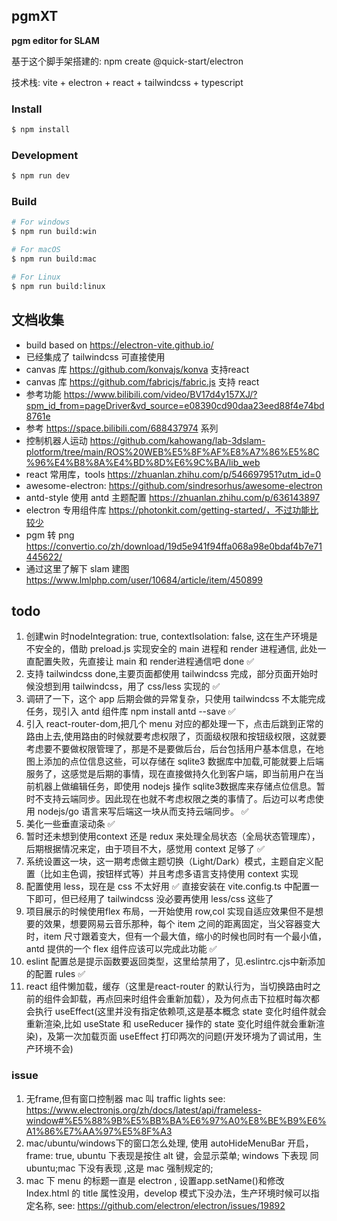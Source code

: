 ## pgmXT

**pgm editor for SLAM**

基于这个脚手架搭建的: npm create @quick-start/electron

技术栈: vite + electron + react + tailwindcss + typescript


### Install

```bash
$ npm install
```

### Development

```bash
$ npm run dev
```

### Build

```bash
# For windows
$ npm run build:win

# For macOS
$ npm run build:mac

# For Linux
$ npm run build:linux
```

## 文档收集
- build based on https://electron-vite.github.io/
- 已经集成了 tailwindcss 可直接使用
- canvas 库 https://github.com/konvajs/konva 支持react
- canvas 库  https://github.com/fabricjs/fabric.js 支持 react
- 参考功能 https://www.bilibili.com/video/BV17d4y157XJ/?spm_id_from=pageDriver&vd_source=e08390cd90daa23eed88f4e74bd8761e
- 参考 https://space.bilibili.com/688437974 系列
- 控制机器人运动  https://github.com/kahowang/lab-3dslam-plotform/tree/main/ROS%20WEB%E5%8F%AF%E8%A7%86%E5%8C%96%E4%B8%8A%E4%BD%8D%E6%9C%BA/lib_web
- react 常用库，tools https://zhuanlan.zhihu.com/p/546697951?utm_id=0
- awesome-electron: https://github.com/sindresorhus/awesome-electron
- antd-style 使用 antd 主题配置 https://zhuanlan.zhihu.com/p/636143897
- electron 专用组件库 https://photonkit.com/getting-started/，不过功能比较少
- pgm 转 png  https://convertio.co/zh/download/19d5e941f94ffa068a98e0bdaf4b7e71445622/
- 通过这里了解下 slam 建图 https://www.lmlphp.com/user/10684/article/item/450899
## todo

1. 创建win 时nodeIntegration: true, contextIsolation: false, 这在生产环境是不安全的，借助 preload.js 实现安全的 main 进程和 render 进程通信, 此处一直配置失败，先直接让 main 和 render进程通信吧 done ✅
2. 支持 tailwindcss done,主要页面都使用 tailwindcss 完成，部分页面开始时候没想到用 tailwindcss，用了 css/less 实现的 ✅
3. 调研了一下，这个 app 后期会做的异常复杂，只使用 tailwindcss 不太能完成任务，现引入 antd 组件库 npm install antd --save ✅
4. 引入 react-router-dom,把几个 menu 对应的都处理一下，点击后跳到正常的路由上去,使用路由的时候就要考虑权限了，页面级权限和按钮级权限，这就要考虑要不要做权限管理了，那是不是要做后台，后台包括用户基本信息，在地图上添加的点位信息这些，可以存储在 sqlite3 数据库中加载,可能就要上后端服务了，这感觉是后期的事情，现在直接做持久化到客户端，即当前用户在当前机器上做编辑任务，即使用 nodejs 操作 sqlite3数据库来存储点位信息。暂时不支持云端同步。因此现在也就不考虑权限之类的事情了。后边可以考虑使用 nodejs/go 语言来写后端这一块从而支持云端同步。 ✅
5. 美化一些垂直滚动条 ✅
6. 暂时还未想到使用context 还是 redux 来处理全局状态（全局状态管理库），后期根据情况来定，由于项目不大，感觉用 context 足够了 ✅
7. 系统设置这一块，这一期考虑做主题切换（Light/Dark）模式，主题自定义配置（比如主色调，按钮样式等）并且考虑多语言支持使用 context 实现
8. 配置使用 less，现在是 css 不太好用 ✅ 直接安装在 vite.config.ts 中配置一下即可，但已经用了 tailwindcss 没必要再使用 less/css 这些了
9. 项目展示的时候使用flex 布局，一开始使用 row,col 实现自适应效果但不是想要的效果，想要网易云音乐那种，每个 item 之间的距离固定，当父容器变大时，item 尺寸跟着变大，但有一个最大值，缩小的时候也同时有一个最小值，antd 提供的一个 flex 组件应该可以完成此功能  ✅
10. eslint 配置总是提示函数要返回类型，这里给禁用了，见.eslintrc.cjs中新添加的配置 rules ✅
11. react 组件懒加载，缓存（这里是react-router 的默认行为，当切换路由时之前的组件会卸载，再点回来时组件会重新加载），及为何点击下拉框时每次都会执行 useEffect(这里并没有指定依赖项,这是基本概念 state 变化时组件就会重新渲染,比如 useState 和 useReducer 操作的 state 变化时组件就会重新渲染)，及第一次加载页面 useEffect 打印两次的问题(开发环境为了调试用，生产环境不会)


### issue
1. 无frame,但有窗口控制器 mac 叫 traffic lights see: https://www.electronjs.org/zh/docs/latest/api/frameless-window#%E5%88%9B%E5%BB%BA%E6%97%A0%E8%BE%B9%E6%A1%86%E7%AA%97%E5%8F%A3
2. mac/ubuntu/windows下的窗口怎么处理, 使用 autoHideMenuBar 开启，frame: true, ubuntu 下表现是按住 alt 键，会显示菜单; windows 下表现 同 ubuntu;mac 下没有表现 ,这是 mac 强制规定的;
3. mac 下 menu 的标题一直是 electron , 设置app.setName()和修改 Index.html 的 title 属性没用，develop 模式下没办法，生产环境时候可以指定名称, see:  https://github.com/electron/electron/issues/19892